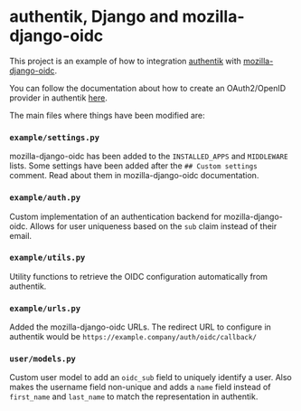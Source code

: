 # authentik, Django and mozilla-django-oidc

This project is an example of how to integration [authentik](https://goauthentik.io) with [mozilla-django-oidc](https://github.com/mozilla/mozilla-django-oidc/).

You can follow the documentation about how to create an OAuth2/OpenID provider in authentik [here](https://docs.goauthentik.io/docs/providers/oauth2/).

The main files where things have been modified are:

### `example/settings.py`

mozilla-django-oidc has been added to the `INSTALLED_APPS` and `MIDDLEWARE` lists. Some settings have been added after the `## Custom settings` comment. Read about them in mozilla-django-oidc documentation.

### `example/auth.py`

Custom implementation of an authentication backend for mozilla-django-oidc. Allows for user uniqueness based on the `sub` claim instead of their email.

### `example/utils.py`

Utility functions to retrieve the OIDC configuration automatically from authentik.

### `example/urls.py`

Added the mozilla-django-oidc URLs. The redirect URL to configure in authentik would be `https://example.company/auth/oidc/callback/`

### `user/models.py`

Custom user model to add an `oidc_sub` field to uniquely identify a user. Also makes the username field non-unique and adds a `name` field instead of `first_name` and `last_name` to match the representation in authentik.
